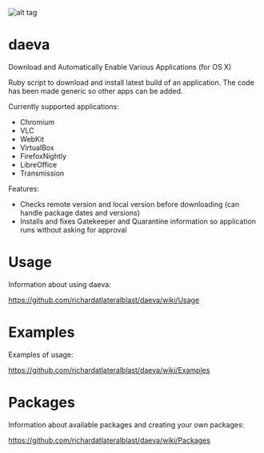 ![alt tag](https://raw.githubusercontent.com/richardatlateralblast/daeva/master/Daevas.jpg)

daeva
=====

Download and Automatically Enable Various Applications (for OS X)

Ruby script to download and install latest build of an application.
The code has been made generic so other apps can be added.

Currently supported applications:

- Chromium
- VLC
- WebKit
- VirtualBox
- FirefoxNightly
- LibreOffice
- Transmission

Features:

- Checks remote version and local version before downloading (can handle package dates and versions)
- Installs and fixes Gatekeeper and Quarantine information so application runs without asking for approval

Usage
=====

Information about using daeva:

https://github.com/richardatlateralblast/daeva/wiki/Usage

Examples
========

Examples of usage:

https://github.com/richardatlateralblast/daeva/wiki/Examples

Packages
========

Information about available packages and creating your own packages:

https://github.com/richardatlateralblast/daeva/wiki/Packages


